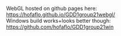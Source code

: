 WebGL hosted on github pages here: https://hofaflo.github.io/GDD1group21webgl/  
Windows build works+looks better though: https://github.com/hofaflo/GDD1group21win
